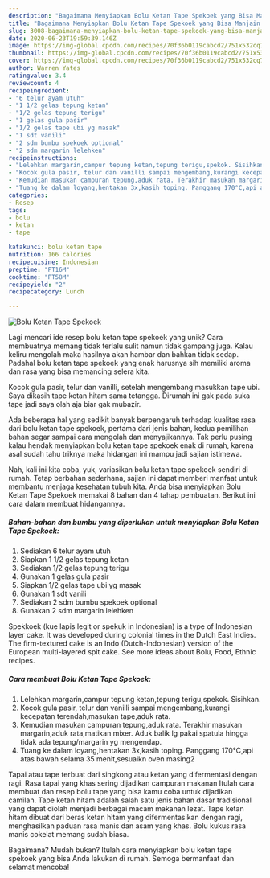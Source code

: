 ```yaml
---
description: "Bagaimana Menyiapkan Bolu Ketan Tape Spekoek yang Bisa Manjain Lidah"
title: "Bagaimana Menyiapkan Bolu Ketan Tape Spekoek yang Bisa Manjain Lidah"
slug: 3008-bagaimana-menyiapkan-bolu-ketan-tape-spekoek-yang-bisa-manjain-lidah
date: 2020-06-23T19:59:39.146Z
image: https://img-global.cpcdn.com/recipes/70f36b0119cabcd2/751x532cq70/bolu-ketan-tape-spekoek-foto-resep-utama.jpg
thumbnail: https://img-global.cpcdn.com/recipes/70f36b0119cabcd2/751x532cq70/bolu-ketan-tape-spekoek-foto-resep-utama.jpg
cover: https://img-global.cpcdn.com/recipes/70f36b0119cabcd2/751x532cq70/bolu-ketan-tape-spekoek-foto-resep-utama.jpg
author: Warren Yates
ratingvalue: 3.4
reviewcount: 4
recipeingredient:
- "6 telur ayam utuh"
- "1 1/2 gelas tepung ketan"
- "1/2 gelas tepung terigu"
- "1 gelas gula pasir"
- "1/2 gelas tape ubi yg masak"
- "1 sdt vanili"
- "2 sdm bumbu spekoek optional"
- "2 sdm margarin lelehken"
recipeinstructions:
- "Lelehkan margarin,campur tepung ketan,tepung terigu,spekok. Sisihkan."
- "Kocok gula pasir, telur dan vanilli sampai mengembang,kurangi kecepatan terendah,masukan tape,aduk rata."
- "Kemudian masukan campuran tepung,aduk rata. Terakhir masukan margarin,aduk rata,matikan mixer. Aduk balik lg pakai spatula hingga tidak ada tepung/margarin yg mengendap."
- "Tuang ke dalam loyang,hentakan 3x,kasih toping. Panggang 170°C,api atas bawah selama 35 menit,sesuaikn oven masing2"
categories:
- Resep
tags:
- bolu
- ketan
- tape

katakunci: bolu ketan tape 
nutrition: 166 calories
recipecuisine: Indonesian
preptime: "PT16M"
cooktime: "PT58M"
recipeyield: "2"
recipecategory: Lunch

---
```



![Bolu Ketan Tape Spekoek](https://img-global.cpcdn.com/recipes/70f36b0119cabcd2/751x532cq70/bolu-ketan-tape-spekoek-foto-resep-utama.jpg)

Lagi mencari ide resep bolu ketan tape spekoek yang unik? Cara membuatnya memang tidak terlalu sulit namun tidak gampang juga. Kalau keliru mengolah maka hasilnya akan hambar dan bahkan tidak sedap. Padahal bolu ketan tape spekoek yang enak harusnya sih memiliki aroma dan rasa yang bisa memancing selera kita.

Kocok gula pasir, telur dan vanilli, setelah mengembang masukkan tape ubi. Saya dikasih tape ketan hitam sama tetangga. Dirumah ini gak pada suka tape jadi saya olah aja biar gak mubazir.

Ada beberapa hal yang sedikit banyak berpengaruh terhadap kualitas rasa dari bolu ketan tape spekoek, pertama dari jenis bahan, kedua pemilihan bahan segar sampai cara mengolah dan menyajikannya. Tak perlu pusing kalau hendak menyiapkan bolu ketan tape spekoek enak di rumah, karena asal sudah tahu triknya maka hidangan ini mampu jadi sajian istimewa.


Nah, kali ini kita coba, yuk, variasikan bolu ketan tape spekoek sendiri di rumah. Tetap berbahan sederhana, sajian ini dapat memberi manfaat untuk membantu menjaga kesehatan tubuh kita. Anda bisa menyiapkan Bolu Ketan Tape Spekoek memakai 8 bahan dan 4 tahap pembuatan. Berikut ini cara dalam membuat hidangannya.

<!--inarticleads1-->

##### Bahan-bahan dan bumbu yang diperlukan untuk menyiapkan Bolu Ketan Tape Spekoek:

1. Sediakan 6 telur ayam utuh
1. Siapkan 1 1/2 gelas tepung ketan
1. Sediakan 1/2 gelas tepung terigu
1. Gunakan 1 gelas gula pasir
1. Siapkan 1/2 gelas tape ubi yg masak
1. Gunakan 1 sdt vanili
1. Sediakan 2 sdm bumbu spekoek optional
1. Gunakan 2 sdm margarin lelehken


Spekkoek (kue lapis legit or spekuk in Indonesian) is a type of Indonesian layer cake. It was developed during colonial times in the Dutch East Indies. The firm-textured cake is an Indo (Dutch-Indonesian) version of the European multi-layered spit cake. See more ideas about Bolu, Food, Ethnic recipes. 

<!--inarticleads2-->

##### Cara membuat Bolu Ketan Tape Spekoek:

1. Lelehkan margarin,campur tepung ketan,tepung terigu,spekok. Sisihkan.
1. Kocok gula pasir, telur dan vanilli sampai mengembang,kurangi kecepatan terendah,masukan tape,aduk rata.
1. Kemudian masukan campuran tepung,aduk rata. Terakhir masukan margarin,aduk rata,matikan mixer. Aduk balik lg pakai spatula hingga tidak ada tepung/margarin yg mengendap.
1. Tuang ke dalam loyang,hentakan 3x,kasih toping. Panggang 170°C,api atas bawah selama 35 menit,sesuaikn oven masing2


Tapai atau tape terbuat dari singkong atau ketan yang difermentasi dengan ragi. Rasa tapai yang khas sering dijadikan campuran makanan Itulah cara membuat dan resep bolu tape yang bisa kamu coba untuk dijadikan camilan. Tape ketan hitam adalah salah satu jenis bahan dasar tradisional yang dapat diolah menjadi berbagai macam makanan lezat. Tape ketan hitam dibuat dari beras ketan hitam yang difermentasikan dengan ragi, menghasilkan paduan rasa manis dan asam yang khas. Bolu kukus rasa manis cokelat memang sudah biasa. 

Bagaimana? Mudah bukan? Itulah cara menyiapkan bolu ketan tape spekoek yang bisa Anda lakukan di rumah. Semoga bermanfaat dan selamat mencoba!
